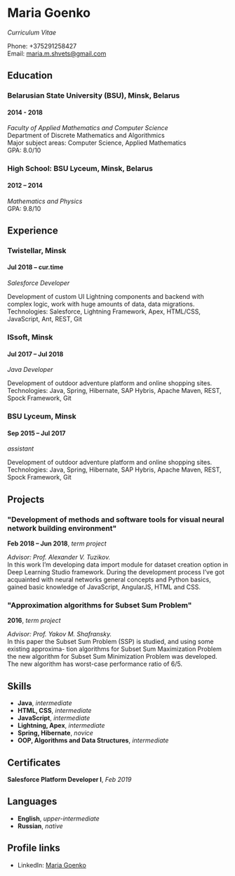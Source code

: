 # Maria Goenko
*Curriculum Vitae*

Phone: +375291258427  
Email: maria.m.shvets@gmail.com

## Education

### Belarusian State University (BSU), Minsk, Belarus
#### 2014 - 2018
*Faculty of Applied Mathematics and Computer Science*  
Department of Discrete Mathematics and Algorithmics  
Major subject areas: Computer Science, Applied Mathematics  
GPA: 8.0/10

### High School: BSU Lyceum, Minsk, Belarus
#### 2012 – 2014
*Mathematics and Physics*  
GPA: 9.8/10

## Experience

### Twistellar, Minsk
#### Jul 2018 – cur.time
*Salesforce Developer*

Development of custom UI Lightning components and backend with complex logic, work
with huge amounts of data, data migrations.  
Technologies: Salesforce, Lightning Framework,
Apex, HTML/CSS, JavaScript, Ant, REST, Git

### ISsoft, Minsk
#### Jul 2017 – Jul 2018
*Java Developer*

Development of outdoor adventure platform and online shopping sites.  
Technologies: Java, Spring, Hibernate, SAP Hybris, Apache Maven, REST, Spock Framework, Git

### BSU Lyceum, Minsk
#### Sep 2015 – Jul 2017
*assistant*

Development of outdoor adventure platform and online shopping sites.  
Technologies: Java, Spring, Hibernate, SAP Hybris, Apache Maven, REST, Spock Framework, Git

## Projects

### "Development of methods and software tools for visual neural network building environment"
**Feb 2018 – Jun 2018**, *term project*

*Advisor: Prof. Alexander V. Tuzikov.*  
In this work I’m developing data import module for dataset creation option in Deep Learning
Studio framework. During the development process I’ve got acquainted with neural networks
general concepts and Python basics, gained basic knowledge of JavaScript, AngularJS,
HTML and CSS.

### "Approximation algorithms for Subset Sum Problem"
**2016**, *term project*

*Advisor: Prof. Yakov M. Shafransky.*  
In this paper the Subset Sum Problem (SSP) is studied, and using some existing approxima-
tion algorithms for Subset Sum Maximization Problem the new algorithm for Subset Sum
Minimization Problem was developed. The new algorithm has worst-case performance ratio
of 6/5.

## Skills

* **Java**, *intermediate*
* **HTML, CSS**, *intermediate*
* **JavaScript**, *intermediate*
* **Lightning, Apex**, *intermediate*
* **Spring, Hibernate**, *novice*
* **OOP, Algorithms and Data Structures**, *intermediate*

## Certificates

**Salesforce Platform Developer I**, *Feb 2019*

## Languages

* **English**, *upper-intermediate*
* **Russian**, *native*

## Profile links

* LinkedIn: [Maria Goenko](https://www.linkedin.com/in/maria-goenko-a7790410a/)
